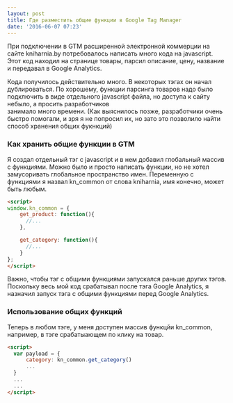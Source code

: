 ```yaml
---
layout: post
title: Где разместить общие функции в Google Tag Manager
date: '2016-06-07 07:23'
---
```


При подключении в GTM расширенной электронной коммерции на сайте kniharnia.by
потребовалось написать много кода на javascript. Этот код находил на странице
товары, парсил описание, цену, название и передавал в Google Analytics.

Кода получилось действительно много. В некоторых тэгах он начал дублироваться.
По хорошему, функции парсинга товаров надо было подключить в виде отдельного
javascript файла, но доступа к сайту небыло, а просить разработчиков  
занимало много времени. (Как выяснилось позже, разработчики очень быстро помогали,
  и зря я не попросил их, но зато это позволило найти способ хранения общих фукнкций)

### Как хранить общие функции в GTM

Я создал отдельный тэг с javascript и в нем добавил глобальный массив с функциями.
Можно было и просто написать функции, но не хотел замусоривать глобальное пространство имен.
Переменную с функциями я назвал kn_common от слова kniharnia, имя конечно, может быть любым.

```html
<script>
window.kn_common = {
    get_product: function(){
      //...
    },

    get_category: function(){
      //...
    }
};
</script>
```

Важно, чтобы тэг с общими функциями запускался раньше других тэгов. Поскольку
весь мой код срабатывал после тэга Google Analytics, я назначил запуск тэга с общими
функциями перед Google Analytics.

### Использование общих функций

Теперь в любом тэге, у меня доступен массив функцйи kn_common, например, в тэге
срабатыающем по клику на товар.

```html
<script>
  var payload = {
      category: kn_common.get_category()
      ...
  }
  ...
  ...
</script>
```
